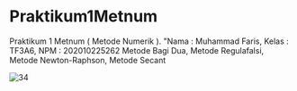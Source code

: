# Praktikum1Metnum
Praktikum 1 Metnum ( Metode Numerik ). "Nama : Muhammad Faris, Kelas : TF3A6, NPM : 202010225262
Metode Bagi Dua, Metode Regulafalsi, Metode Newton-Raphson, Metode Secant


![34](https://user-images.githubusercontent.com/93023133/139085642-1ce6e399-f097-4e72-936a-319c00dc14e6.jpg)
